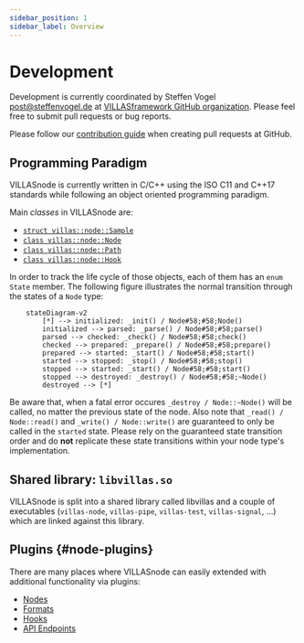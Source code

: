 ```yaml
---
sidebar_position: 1
sidebar_label: Overview
---
```


# Development

Development is currently coordinated by Steffen Vogel <post@steffenvogel.de> at [VILLASframework GitHub organization](https://github.com/VILLASframework/node).
Please feel free to submit pull requests or bug reports.

Please follow our [contribution guide](./contributing.md) when creating pull requests at GitHub.

## Programming Paradigm

VILLASnode is currently written in C/C++ using the ISO C11 and C++17 standards while following an object oriented programming paradigm.

Main _classes_ in VILLASnode are:
- [`struct villas::node::Sample`](https://github.com/VILLASframework/node/blob/master/include/villas/sample.hpp)
- [`class villas::node::Node`](https://github.com/VILLASframework/node/blob/master/include/villas/node.hpp)
- [`class villas::node::Path`](https://github.com/VILLASframework/node/blob/master/include/villas/path.hpp)
- [`class villas::node::Hook`](https://github.com/VILLASframework/node/blob/master/include/villas/hook.hpp)

In order to track the life cycle of those objects, each of them has an `enum State` member.
The following figure illustrates the normal transition through the states of a `Node` type:

```mermaid
    stateDiagram-v2
        [*] --> initialized: _init() / Node#58;#58;Node()
        initialized --> parsed: _parse() / Node#58;#58;parse()
        parsed --> checked: _check() / Node#58;#58;check()
        checked --> prepared: _prepare() / Node#58;#58;prepare()
        prepared --> started: _start() / Node#58;#58;start()
        started --> stopped: _stop() / Node#58;#58;stop()
        stopped --> started: _start() / Node#58;#58;start()
        stopped --> destroyed: _destroy() / Node#58;#58;~Node()
        destroyed --> [*]
```

Be aware that, when a fatal error occures `_destroy / Node::~Node()` will be called, no matter the previous state of the node.
Also note that `_read() / Node::read()` and `_write() / Node::write()` are guaranteed to only be called in the `started` state.
Please rely on the guaranteed state transition order and do **not** replicate these state transitions within your node type's implementation.

## Shared library: `libvillas.so`

VILLASnode is split into a shared library called libvillas and a couple of executables (`villas-node`, `villas-pipe`, `villas-test`, `villas-signal`, ...) which are linked against this library.

## Plugins {#node-plugins}

There are many places where VILLASnode can easily extended with additional functionality via plugins:

- [Nodes](../nodes/index.md)
- [Formats](../formats/index.md)
- [Hooks](../hooks/index.md)
- [API Endpoints](./api.md)
